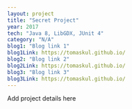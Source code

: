 ```yaml
---
layout: project
title: "Secret Project"
year: 2017
tech: "Java 8, LibGDX, JUnit 4"
category: "N/A"
blog1: "Blog link 1"
blog1Link: https://tomaskul.github.io/
blog2: "Blog link 2"
blog2Link: https://tomaskul.github.io/
blog3: "Blog link 3"
blog3Link: https://tomaskul.github.io/
---
```


Add project details here
